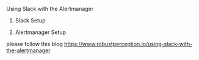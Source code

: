 Using Slack with the Alertmanager

1. Slack Setup

2. Alertmanager Setup


please follow this blog
https://www.robustperception.io/using-slack-with-the-alertmanager

